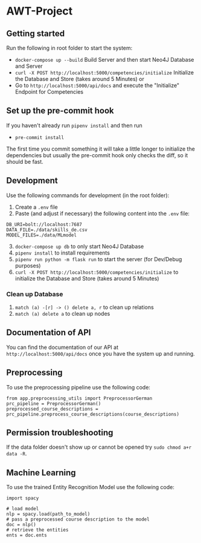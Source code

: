 # AWT-Project

## Getting started

Run the following in root folder to start the system:

- `docker-compose up --build` Build Server and then start Neo4J Database and Server
- `curl -X POST http://localhost:5000/competencies/initialize` Initialize the Database and Store (takes around 5 Minutes) or
- Go to `http://localhost:5000/api/docs` and execute the "Initialize" Endpoint for Competencies

## Set up the pre-commit hook

If you haven't already run `pipenv install` and then run

- `pre-commit install`

The first time you commit something it will take a little longer to initialize the dependencies but usually the pre-commit hook only checks the diff, so it should be fast.

## Development

Use the following commands for development (in the root folder):

1. Create a `.env` file
2. Paste (and adjust if necessary) the following content into the `.env` file:

```
DB_URI=bolt://localhost:7687
DATA_FILE=./data/skills_de.csv
MODEL_FILES=./data/MLmodel
```

3. `docker-compose up db` to only start Neo4J Database
4. `pipenv install` to install requirements
5. `pipenv run python -m flask run` to start the server (for Dev/Debug purposes)
6. `curl -X POST http://localhost:5000/competencies/initialize` to initialize the Database and Store (takes around 5 Minutes)

### Clean up Database

1. `match (a) -[r] -> () delete a, r` to clean up relations
2. `match (a) delete a` to clean up nodes

## Documentation of API

You can find the documentation of our API at `http://localhost:5000/api/docs` once you have the system up and running.

## Preprocessing

To use the preprocessing pipeline use the following code:

```
from app.preprocessing_utils import PreprocessorGerman
prc_pipeline = PreprocessorGerman()
preprocessed_course_descriptions = prc_pipeline.preprocess_course_descriptions(course_descriptions)
```

## Permission troubleshooting

If the data folder doesn't show up or cannot be opened try `sudo chmod a+r data -R`.

## Machine Learning

To use the trained Entity Recognition Model use the following code:

```
import spacy

# load model
nlp = spacy.load(path_to_model)
# pass a preprocessed course description to the model
doc = nlp()
# retrieve the entities
ents = doc.ents
```
